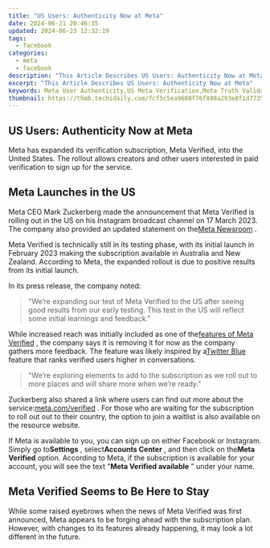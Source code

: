 ```yaml
---
title: "US Users: Authenticity Now at Meta"
date: 2024-06-21 20:46:35
updated: 2024-06-23 12:32:19
tags:
  - facebook
categories:
  - meta
  - facebook
description: "This Article Describes US Users: Authenticity Now at Meta"
excerpt: "This Article Describes US Users: Authenticity Now at Meta"
keywords: Meta User Authenticity,US Meta Verification,Meta Truth Validation,Social Media Trust,Meta Digital Identity,US Platform Credibility,Meta Transparency Standard
thumbnail: https://thmb.techidaily.com/fcf5c5ea9608f76f888a293e8f1d7735a9ef3d7b559d6f2e28e14efe6f5fdf86.jpg
---
```


## US Users: Authenticity Now at Meta

 Meta has expanded its verification subscription, Meta Verified, into the United States. The rollout allows creators and other users interested in paid verification to sign up for the service.

## Meta Launches in the US

 Meta CEO Mark Zuckerberg made the announcement that Meta Verified is rolling out in the US on his Instagram broadcast channel on 17 March 2023\. The company also provided an updated statement on the[Meta Newsroom](https://about.fb.com/news/2023/02/testing-meta-verified-to-help-creators/) .

 Meta Verified is technically still in its testing phase, with its initial launch in February 2023 making the subscription available in Australia and New Zealand. According to Meta, the expanded rollout is due to positive results from its initial launch.

In its press release, the company noted:

> "We’re expanding our test of Meta Verified to the US after seeing good results from our early testing. This test in the US will reflect some initial learnings and feedback."

 While increased reach was initially included as one of the[features of Meta Verified](https://www.makeuseof.com/what-is-meta-verified-is-it-worth-the-money/) , the company says it is removing it for now as the company gathers more feedback. The feature was likely inspired by a[Twitter Blue](https://www.makeuseof.com/what-is-twitter-blue/) feature that ranks verified users higher in conversations.

> "We’re exploring elements to add to the subscription as we roll out to more places and will share more when we’re ready."

 Zuckerberg also shared a link where users can find out more about the service:[meta.com/verified](https://meta.com/verified) . For those who are waiting for the subscription to roll out out to their country, the option to join a waitlist is also available on the resource website.

 If Meta is available to you, you can sign up on either Facebook or Instagram. Simply go to**Settings** , select**Accounts Center** , and then click on the**Meta Verified** option. According to Meta, if the subscription is available for your account, you will see the text "**Meta Verified available** " under your name.

## Meta Verified Seems to Be Here to Stay

 While some raised eyebrows when the news of Meta Verified was first announced, Meta appears to be forging ahead with the subscription plan. However, with changes to its features already happening, it may look a lot different in the future.


<ins class="adsbygoogle"
     style="display:block"
     data-ad-format="autorelaxed"
     data-ad-client="ca-pub-7571918770474297"
     data-ad-slot="1223367746"></ins>



<ins class="adsbygoogle"
     style="display:block"
     data-ad-client="ca-pub-7571918770474297"
     data-ad-slot="8358498916"
     data-ad-format="auto"
     data-full-width-responsive="true"></ins>
